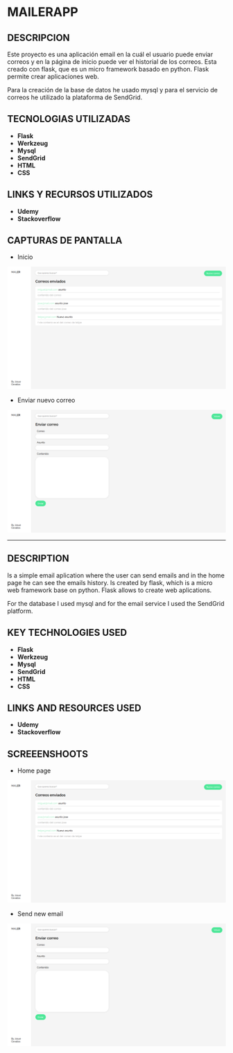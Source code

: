 # MAILERAPP

## DESCRIPCION

Este proyecto es una aplicación email en la cuál el usuario puede enviar correos y en la página de inicio 
puede ver el historial de los correos.
Esta creado con flask, que es un micro framework basado en python. Flask permite crear aplicaciones web.

Para la creación de la base de datos he usado mysql y para el servicio de correos he utilizado la plataforma de SendGrid.

## TECNOLOGIAS UTILIZADAS

* __Flask__
* __Werkzeug__
* __Mysql__
* __SendGrid__
* __HTML__
* __CSS__

## LINKS Y RECURSOS UTILIZADOS

* __Udemy__
* __Stackoverflow__

## CAPTURAS DE PANTALLA 

* Inicio
<img src="images/indice.png">

* Enviar nuevo correo
<img src="images/nuevo_correo.png">


-----------------------------------------------------------------------

## DESCRIPTION

Is a simple email aplication where the user can send emails and in the home page he can see the emails history. 
Is created by flask, which is a micro web framework base on python. Flask allows to create web aplications.

For the database I used mysql and for the email service I used the SendGrid platform.

## KEY TECHNOLOGIES USED

* __Flask__
* __Werkzeug__
* __Mysql__
* __SendGrid__
* __HTML__
* __CSS__

## LINKS AND RESOURCES USED

* __Udemy__
* __Stackoverflow__

## SCREEENSHOOTS 

* Home page
<img src="images/indice.png">

* Send new email
<img src="images/nuevo_correo.png">
